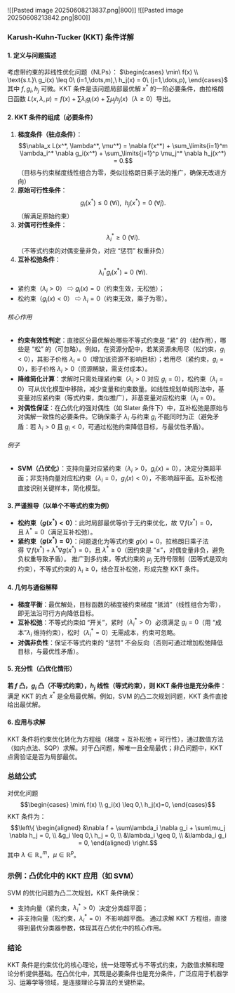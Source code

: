 ![[Pasted image 20250608213837.png|800]]
![[Pasted image 20250608213842.png|800]]
### Karush-Kuhn-Tucker (KKT) 条件详解
#### 1. 定义与问题描述
考虑带约束的非线性优化问题（NLPs）：
$\begin{cases} \min\ f(x) \\ \text{s.t.}\ g_i(x) \leq 0\ (i=1,\dots,m),\ h_j(x) = 0\ (j=1,\dots,p), \end{cases}$
其中 $f, g_i, h_j$ 可微。KKT 条件是该问题局部最优解 $x^*$ 的一阶必要条件，由拉格朗日函数 $L(x, \lambda, \mu) = f(x) + \sum \lambda_i g_i(x) + \sum \mu_j h_j(x)$（$\lambda \geq 0$）导出。
#### 2. KKT 条件的组成（必要条件）
1. **梯度条件（驻点条件）**：
    $$\nabla_x L(x^*, \lambda^*, \mu^*) = \nabla f(x^*) + \sum_\limits{i=1}^m \lambda_i^* \nabla g_i(x^*) + \sum_\limits{j=1}^p \mu_j^* \nabla h_j(x^*) = 0.$$
    （目标与约束梯度线性组合为零，类似拉格朗日乘子法的推广，确保无改进方向）
2. **原始可行性条件**：
    $$g_i(x^*) \leq 0\ (\forall i),\ \ h_j(x^*) = 0\ (\forall j).$$
    （解满足原始约束）
3. **对偶可行性条件**：
    $$\lambda_i^* \geq 0\ (\forall i).$$
    （不等式约束的对偶变量非负，对应 “惩罚” 权重非负）
4. **互补松弛条件**：
    $$\lambda_i^* g_i(x^*) = 0\ (\forall i).$$
- 紧约束（$\lambda_i > 0$） ⇨ $g_i(x) = 0$（约束生效，无松弛）；
- 松约束（$g_i(x) < 0$） ⇨ $\lambda_i = 0$（约束无效，乘子为零）。
###### 核心作用
- **约束有效性判定**：直接区分最优解处哪些不等式约束是 “紧” 的（起作用），哪些是 “松” 的（可忽略）。例如，在资源分配中，若某资源未用尽（松约束，$g_i < 0$），其影子价格 $\lambda_i = 0$（增加该资源不影响目标）；若用尽（紧约束，$g_i = 0$），影子价格 $\lambda_i > 0$（资源稀缺，需支付成本）。
- **降维简化计算**：求解时只需处理紧约束（$\lambda_i > 0$ 对应 $g_i = 0$），松约束（$\lambda_i = 0$）可从优化模型中移除，减少变量和约束数量。如线性规划单纯形法中，基变量对应紧约束（等式约束，类似推广），非基变量对应松约束（$\lambda_i = 0$）。
- **对偶性保证**：在凸优化的强对偶性（如 Slater 条件下）中，互补松弛是原始与对偶解一致性的必要条件。它确保乘子 $\lambda_i$ 与约束 $g_i$ 不能同时为正（避免矛盾：若 $\lambda_i > 0$ 且 $g_i < 0$，可通过松弛约束降低目标，与最优性矛盾）。
###### 例子
- **SVM（凸优化）**：支持向量对应紧约束（$\lambda_i > 0$，$g_i(x) = 0$），决定分类超平面；非支持向量对应松约束（$\lambda_i = 0$，$g_i(x) < 0$），不影响超平面。互补松弛直接识别关键样本，简化模型。
#### 3. 严谨推导（以单个不等式约束为例）
- **松约束（$g(x^*) < 0$）**：此时局部最优等价于无约束优化，故 $\nabla f(x^*) = 0$，且 $\lambda^* = 0$（满足互补松弛）。
- **紧约束（$g(x^*) = 0$）**：问题退化为等式约束 $g(x)=0$，拉格朗日乘子法得 $\nabla f(x^*) + \lambda^* \nabla g(x^*) = 0$，且 $\lambda^* \geq 0$（因约束是 “≤”，对偶变量非负，避免负权重导致矛盾）。
推广到多约束，等式约束的 $\mu_j$ 无符号限制（因等式是双向约束），不等式约束的 $\lambda_i \geq 0$，结合互补松弛，形成完整 KKT 条件。
#### 4. 几何与通俗解释
- **梯度平衡**：最优解处，目标函数的梯度被约束梯度 “抵消”（线性组合为零），即无法沿可行方向降低目标。
- **互补松弛**：不等式约束如 “开关”，紧时（$\lambda_i^*>0$）必须满足 $g_i=0$（用 “成本”$\lambda_i$ 维持约束），松时（$\lambda_i^*=0$）无需成本，约束可忽略。
- **对偶非负性**：保证不等式约束的 “惩罚” 不会反向（否则可通过增加松弛降低目标，与最优性矛盾）。
#### 5. 充分性（凸优化情形）
**若 $f$ 凸，$g_i$ 凸（不等式约束），$h_j$ 线性（等式约束），则 KKT 条件也是充分条件**：满足 KKT 的点 $x^*$ 是全局最优解。例如，SVM 的凸二次规划问题，KKT 条件直接给出最优解。
#### 6. 应用与求解
KKT 条件将约束优化转化为方程组（梯度 + 互补松弛 + 可行性），通过数值方法（如内点法、SQP）求解。对于凸问题，解唯一且全局最优；非凸问题中，KKT 点需验证是否为局部最优。
### 总结公式
对优化问题
$$\begin{cases} \min\ f(x) \\ g_i(x) \leq 0,\ h_j(x)=0, \end{cases}$$
KKT 条件为：
$$\left\{ \begin{aligned} &\nabla f + \sum\lambda_i \nabla g_i + \sum\mu_j \nabla h_j = 0, \\ &g_i \leq 0,\ h_j = 0, \\ &\lambda_i \geq 0, \\ &\lambda_i g_i = 0, \end{aligned} \right.$$
其中 $\lambda \in \mathbb{R}^m_+$，$\mu \in \mathbb{R}^p$。
### 示例：凸优化中的 KKT 应用（如 SVM）
SVM 的优化问题为凸二次规划，KKT 条件确保：
- 支持向量（紧约束，$\lambda_i^*>0$）决定分类超平面；
- 非支持向量（松约束，$\lambda_i^*=0$）不影响超平面。 通过求解 KKT 方程组，直接得到最优分类器参数，体现其在凸优化中的核心作用。
### 结论
KKT 条件是约束优化的核心理论，统一处理等式与不等式约束，为数值求解和理论分析提供基础。在凸优化中，其既是必要条件也是充分条件，广泛应用于机器学习、运筹学等领域，是连接理论与算法的关键桥梁。